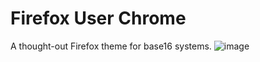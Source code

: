 # Firefox User Chrome

A thought-out Firefox theme for base16 systems.
![image](https://0x0.st/KHIS.png)
